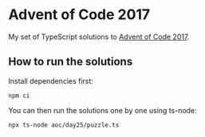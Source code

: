 # Advent of Code 2017

My set of TypeScript solutions to [Advent of Code 2017](https://adventofcode.com/2017).

## How to run the solutions

Install dependencies first:

```
npm ci
```

You can then run the solutions one by one using ts-node:

```
npx ts-node aoc/day25/puzzle.ts
```
